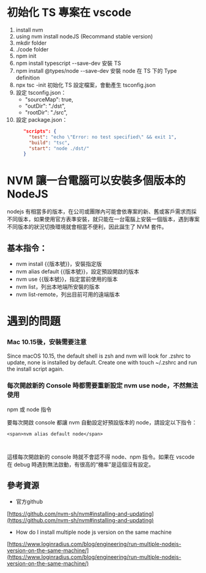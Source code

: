 # 初始化 TS 專案在 vscode

1. install nvm
2. using nvm install nodeJS (Recommand stable version)
3. mkdir folder
4. ./code folder
5. npm init
6. npm install typescript --save-dev
   安裝 TS
7. npm install @types/node --save-dev
   安裝 node 在 TS 下的 Type definition
8. npx tsc -init
   初始化 TS 設定檔案，會動產生 tsconfig.json
9. 設定 tsconfig.json：
   - "sourceMap": true,
   - "outDir": "./dst",
   - "rootDir": "./src",
10. 設定 package.json：

```json
	  "scripts": {
	    "test": "echo \"Error: no test specified\" && exit 1",
	    "build": "tsc",
	    "start": "node ./dst/"
	  }
```

# NVM 讓一台電腦可以安裝多個版本的 NodeJS

nodejs 有相當多的版本，在公司或團隊內可能會依專案的新、舊或客戶需求而採不同版本，如果使用官方表準安裝，就只能在一台電腦上安裝一個版本，遇到專案不同版本的狀況切換環境就會相當不便利，因此誕生了 NVM 套件。



## 基本指令：

* nvm install {{版本號}}，安裝指定版
* nvm alias default {{版本號}}，設定預設開啟的版本
* nvm use {{版本號}}，指定當前使用的版本
* nvm list，列出本地端所安裝的版本
* nvm list-remote，列出目前可用的遠端版本



# 遇到的問題

### **Mac 10.15後，安裝需要注意**

Since macOS 10.15, the default shell is zsh and
nvm will look for .zshrc to update, none is installed by default. Create one
with touch ~/.zshrc and run the install script again.

### **每次開啟新的 Console 時都需要重新設定 nvm use node，不然無法使用**

npm 或 node 指令

要每次開啟 console 都讓 nvm 自動設定好預設版本的 node，請設定以下指令：

`<span>nvm alias default node</span>`

` `

這樣每次開啟新的 console 時就不會認不得 node、npm 指令。如果在 vscode 在 debug 時遇到無法啟動，有很高的“機率”是這個沒有設定。

## 參考資源

* 官方github

[https://github.com/nvm-sh/nvm#installing-and-updating](https://github.com/nvm-sh/nvm#installing-and-updating)

* How do I install
  multiple node js version on the same machine

[https://www.loginradius.com/blog/engineering/run-multiple-nodejs-version-on-the-same-machine/](https://www.loginradius.com/blog/engineering/run-multiple-nodejs-version-on-the-same-machine/)
